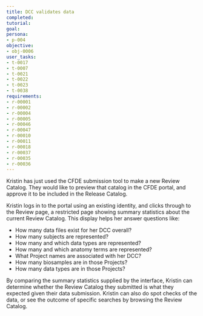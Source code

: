 ```yaml
---
title: DCC validates data
completed:
tutorial:
goal:
persona:
- p-004
objective:
- obj-0006
user_tasks:
- t-0017
- t-0007
- t-0021
- t-0022
- t-0023
- t-0038
requirements:
- r-00001
- r-00002
- r-00004
- r-00005
- r-00046
- r-00047
- r-00010
- r-00011
- r-00018
- r-00037
- r-00035
- r-00036
---
```


Kristin has just used the CFDE submission tool to make a new Review Catalog. They
would like to preview that catalog in the CFDE portal, and approve it to be included
in the Release Catalog.

Kristin logs in to the portal using an existing identity, and clicks through to the Review
page, a restricted page showing summary statistics about the current Review Catalog.
This display helps her answer questions like:

-   How many data files exist for her DCC overall?
-   How many subjects are represented?
-   How many and which data types are represented?
-   How many and which anatomy terms are represented?
-   What Project names are associated with her DCC?
-   How many biosamples are in those Projects?
-   How many data types are in those Projects?

By comparing the summary statistics supplied by the interface, Kristin can determine
whether the Review Catalog they submitted is what they expected given their data submission.
Kristin can also do spot checks of the data, or see the outcome of specific searches by browsing
the Review Catalog.
